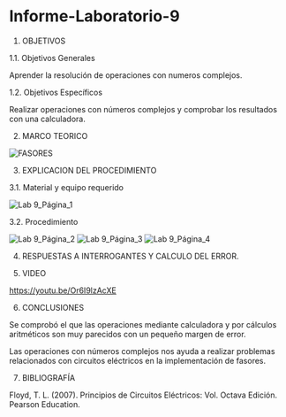 # Informe-Laboratorio-9

1.	OBJETIVOS 

1.1.	Objetivos Generales 

Aprender la resolución de operaciones con numeros complejos.

1.2.	Objetivos Específicos 

Realizar operaciones con números complejos y comprobar los resultados con una calculadora.

2.	MARCO TEORICO 

![FASORES](https://user-images.githubusercontent.com/93899658/155156609-700576db-26d5-45e6-b002-72861322cb09.png)


3.	EXPLICACION DEL PROCEDIMIENTO

3.1.	Material y equipo requerido 

![Lab 9_Página_1](https://user-images.githubusercontent.com/93209004/155154393-5f6c6fcd-a698-456c-b0cd-e6e56f8bf364.jpg)

3.2.	Procedimiento

![Lab 9_Página_2](https://user-images.githubusercontent.com/93209004/155154473-63fe0645-1a80-434e-b0c8-e8c6696586a7.jpg)
![Lab 9_Página_3](https://user-images.githubusercontent.com/93209004/155154476-1a847bc5-f152-482e-bd94-0565d56f37dd.jpg)
![Lab 9_Página_4](https://user-images.githubusercontent.com/93209004/155154477-61a3c8c1-2ed9-4a2b-8879-15858786ba7a.jpg)

4.	RESPUESTAS A INTERROGANTES Y CALCULO DEL ERROR.



5.	VIDEO

https://youtu.be/Or6I9lzAcXE

6.	CONCLUSIONES

Se comprobó el que las operaciones mediante calculadora y por cálculos aritméticos son muy parecidos con un pequeño margen de error.

Las operaciones con números complejos nos ayuda a realizar problemas relacionados con circuitos eléctricos en la implementación de fasores.

7. BIBLIOGRAFÍA 

Floyd, T. L. (2007). Principios de Circuitos Eléctricos: Vol. Octava Edición. Pearson Education.
